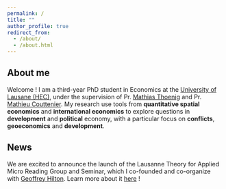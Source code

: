 ```yaml
---
permalink: /
title: ""
author_profile: true
redirect_from: 
  - /about/
  - /about.html
---
```



About me 
-------------
Welcome ! I am a third-year PhD student in Economics at the [University of Lausane (HEC)](), under the supervision of Pr. [Mathias Thoenig](https://people.unil.ch/mathiasthoenig/) and Pr. [Mathieu Couttenier](https://sites.google.com/site/coutteniermathieu/). My research use tools from **quantitative spatial economics** and **international economics** to explore questions in **development** and **political** economy, with a particular focus on **conflicts**, **geoeconomics** and **development**. 

News  
-------------
We are excited to announce the launch of the Lausanne Theory for Applied Micro Reading Group and Seminar, which I co-founded and co-organize with [Geoffrey Hilton](https://geoffreyhilton.github.io/). Learn more about it [here]() ! 

